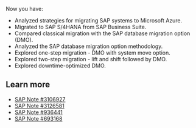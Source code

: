 Now you have:

- Analyzed strategies for migrating SAP systems to Microsoft Azure.
- Migrated to SAP S/4HANA from SAP Business Suite.
- Compared classical migration with the SAP database migration option (DMO).
- Analyzed the SAP database migration option methodology.
- Explored one-step migration - DMO with system move option.
- Explored two-step migration - lift and shift followed by DMO.
- Explored downtime-optimized DMO.

## Learn more

- [SAP Note \#3106927](https://me.sap.com/notes/3106927)
- [SAP Note \#3126581](https://me.sap.com/notes/3126581)
- [SAP Note \#936441](https://me.sap.com/notes/936441)
- [SAP Note \#693168](https://me.sap.com/notes/693168)
